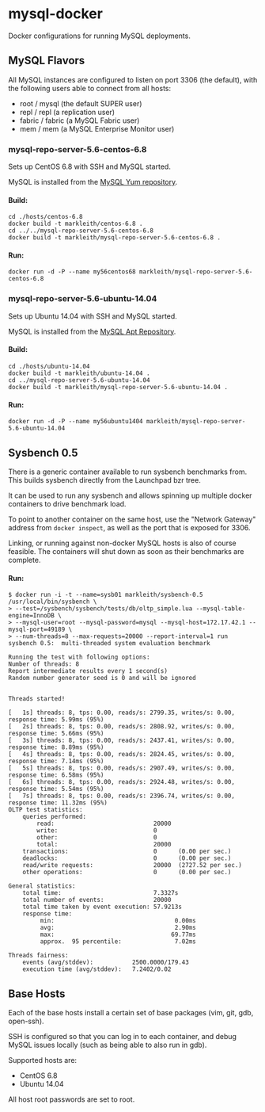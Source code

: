 mysql-docker
============

Docker configurations for running MySQL deployments.

## MySQL Flavors

All MySQL instances are configured to listen on port 3306 (the default), with the following users able to connect from all hosts:

* root / mysql (the default SUPER user)
* repl / repl (a replication user)
* fabric / fabric (a MySQL Fabric user)
* mem / mem (a MySQL Enterprise Monitor user)

### mysql-repo-server-5.6-centos-6.8

Sets up CentOS 6.8 with SSH and MySQL started.

MySQL is installed from the [MySQL Yum repository](http://dev.mysql.com/downloads/repo/yum/).

#### Build:

```
cd ./hosts/centos-6.8
docker build -t markleith/centos-6.8 .
cd ../../mysql-repo-server-5.6-centos-6.8
docker build -t markleith/mysql-repo-server-5.6-centos-6.8 .
```

#### Run:
```
docker run -d -P --name my56centos68 markleith/mysql-repo-server-5.6-centos-6.8
```

### mysql-repo-server-5.6-ubuntu-14.04

Sets up Ubuntu 14.04 with SSH and MySQL started.

MySQL is installed from the [MySQL Apt Repository](http://dev.mysql.com/downloads/repo/apt/).

#### Build:

```
cd ./hosts/ubuntu-14.04
docker build -t markleith/ubuntu-14.04 .
cd ../mysql-repo-server-5.6-ubuntu-14.04
docker build -t markleith/mysql-repo-server-5.6-ubuntu-14.04 .
```

#### Run:
```
docker run -d -P --name my56ubuntu1404 markleith/mysql-repo-server-5.6-ubuntu-14.04
```

## Sysbench 0.5

There is a generic container available to run sysbench benchmarks from. This builds sysbench directly from the Launchpad bzr tree.

It can be used to run any sysbench and allows spinning up multiple docker containers to drive benchmark load.

To point to another container on the same host, use the "Network Gateway" address from `docker inspect`, as well as the port that is exposed for 3306.

Linking, or running against non-docker MySQL hosts is also of course feasible. The containers will shut down as soon as their benchmarks are complete.

#### Run:

```
$ docker run -i -t --name=sysb01 markleith/sysbench-0.5 /usr/local/bin/sysbench \
> --test=/sysbench/sysbench/tests/db/oltp_simple.lua --mysql-table-engine=InnoDB \
> --mysql-user=root --mysql-password=mysql --mysql-host=172.17.42.1 --mysql-port=49189 \
> --num-threads=8 --max-requests=20000 --report-interval=1 run
sysbench 0.5:  multi-threaded system evaluation benchmark

Running the test with following options:
Number of threads: 8
Report intermediate results every 1 second(s)
Random number generator seed is 0 and will be ignored


Threads started!

[   1s] threads: 8, tps: 0.00, reads/s: 2799.35, writes/s: 0.00, response time: 5.99ms (95%)
[   2s] threads: 8, tps: 0.00, reads/s: 2808.92, writes/s: 0.00, response time: 5.66ms (95%)
[   3s] threads: 8, tps: 0.00, reads/s: 2437.41, writes/s: 0.00, response time: 8.89ms (95%)
[   4s] threads: 8, tps: 0.00, reads/s: 2824.45, writes/s: 0.00, response time: 7.14ms (95%)
[   5s] threads: 8, tps: 0.00, reads/s: 2907.49, writes/s: 0.00, response time: 6.58ms (95%)
[   6s] threads: 8, tps: 0.00, reads/s: 2924.48, writes/s: 0.00, response time: 5.54ms (95%)
[   7s] threads: 8, tps: 0.00, reads/s: 2396.74, writes/s: 0.00, response time: 11.32ms (95%)
OLTP test statistics:
    queries performed:
        read:                            20000
        write:                           0
        other:                           0
        total:                           20000
    transactions:                        0      (0.00 per sec.)
    deadlocks:                           0      (0.00 per sec.)
    read/write requests:                 20000  (2727.52 per sec.)
    other operations:                    0      (0.00 per sec.)

General statistics:
    total time:                          7.3327s
    total number of events:              20000
    total time taken by event execution: 57.9213s
    response time:
         min:                                  0.00ms
         avg:                                  2.90ms
         max:                                 69.77ms
         approx.  95 percentile:               7.02ms

Threads fairness:
    events (avg/stddev):           2500.0000/179.43
    execution time (avg/stddev):   7.2402/0.02
```


## Base Hosts

Each of the base hosts install a certain set of base packages (vim, git, gdb, open-ssh). 

SSH is configured so that you can log in to each container, and debug MySQL issues locally (such as being able to also run in gdb).

Supported hosts are:

* CentOS 6.8
* Ubuntu 14.04

All host root passwords are set to root.


